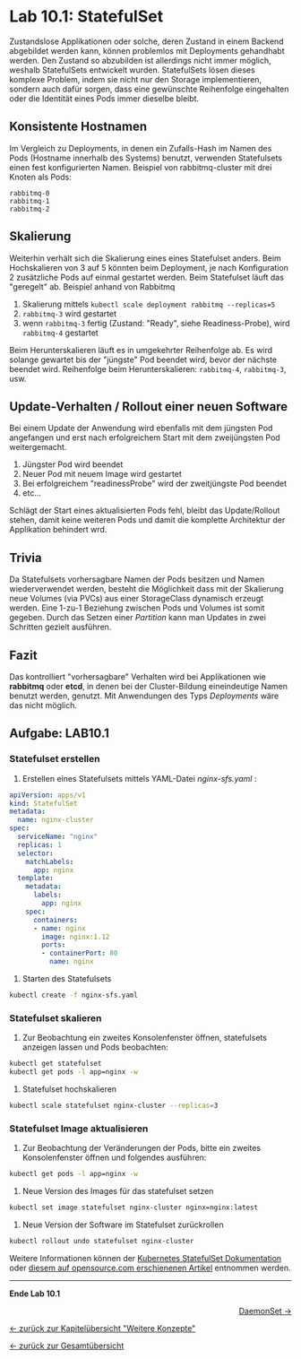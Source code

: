 # Lab 10.1: StatefulSet

Zustandslose Applikationen oder solche, deren Zustand in einem Backend abgebildet werden kann, können problemlos mit Deployments gehandhabt werden. Den Zustand so abzubilden ist allerdings nicht immer möglich, weshalb StatefulSets entwickelt wurden. StatefulSets lösen dieses komplexe Problem, indem sie nicht nur den Storage implementieren, sondern auch dafür sorgen, dass eine gewünschte Reihenfolge eingehalten oder die Identität eines Pods immer dieselbe bleibt.

## Konsistente Hostnamen
Im Vergleich zu Deployments, in denen ein Zufalls-Hash im Namen des Pods (Hostname innerhalb des Systems) benutzt, verwenden Statefulsets einen fest konfigurierten Namen.
Beispiel von rabbitmq-cluster mit drei Knoten als Pods:

```
rabbitmq-0
rabbitmq-1
rabbitmq-2
```

## Skalierung
Weiterhin verhält sich die Skalierung eines eines Statefulset anders. Beim Hochskalieren von 3 auf 5 könnten beim Deployment, je nach Konfiguration 2 zusätzliche Pods auf einmal gestartet werden. Beim Statefulset läuft das "geregelt" ab.
Beispiel anhand von Rabbitmq

1. Skalierung mittels `kubectl scale deployment rabbitmq --replicas=5`
1. `rabbitmq-3` wird gestartet
1. wenn `rabbitmq-3` fertig (Zustand: "Ready", siehe Readiness-Probe), wird `rabbitmq-4` gestartet

Beim Herunterskalieren läuft es in umgekehrter Reihenfolge ab. Es wird solange gewartet bis der "jüngste" Pod beendet wird, bevor der nächste beendet wird.
Reihenfolge beim Herunterskalieren: `rabbitmq-4`, `rabbitmq-3`, usw.


## Update-Verhalten / Rollout einer neuen Software
Bei einem Update der Anwendung wird ebenfalls mit dem jüngsten Pod angefangen und erst nach erfolgreichem Start mit dem zweijüngsten Pod weitergemacht.

1. Jüngster Pod wird beendet
1. Neuer Pod mit neuem Image wird gestartet
1. Bei erfolgreichem "readinessProbe" wird der zweitjüngste Pod beendet
1. etc...

Schlägt der Start eines aktualisierten Pods fehl, bleibt das Update/Rollout stehen, damit keine weiteren Pods und damit die komplette Architektur der Applikation behindert wrd.

## Trivia
Da Statefulsets vorhersagbare Namen der Pods besitzen und Namen wiederverwendet werden, besteht die Möglichkeit dass mit der Skalierung neue Volumes (via PVCs) aus einer StorageClass dynamisch erzeugt werden.
Eine 1-zu-1 Beziehung zwischen Pods und Volumes ist somit gegeben.
Durch das Setzen einer _Partition_ kann man Updates in zwei Schritten gezielt ausführen.

## Fazit
Das kontrolliert "vorhersagbare" Verhalten wird bei Applikationen wie __rabbitmq__ oder __etcd__, in denen bei der Cluster-Bildung eineindeutige Namen benutzt werden, genutzt. Mit Anwendungen des Typs *Deployments* wäre das nicht möglich.


## Aufgabe: LAB10.1

### Statefulset erstellen
1. Erstellen eines Statefulsets mittels YAML-Datei _nginx-sfs.yaml_ :
```YAML
apiVersion: apps/v1
kind: StatefulSet
metadata:
  name: nginx-cluster
spec:
  serviceName: "nginx"
  replicas: 1
  selector:
    matchLabels:
      app: nginx
  template:
    metadata:
      labels:
        app: nginx
    spec:
      containers:
      - name: nginx
        image: nginx:1.12
        ports:
        - containerPort: 80
          name: nginx
```

1. Starten des Statefulsets
```bash
kubectl create -f nginx-sfs.yaml
```

### Statefulset skalieren

1. Zur Beobachtung ein zweites Konsolenfenster öffnen, statefulsets anzeigen lassen und Pods beobachten:
```bash
kubectl get statefulset
kubectl get pods -l app=nginx -w
```

1. Statefulset hochskalieren
```bash
kubectl scale statefulset nginx-cluster --replicas=3
```

### Statefulset Image aktualisieren

1. Zur Beobachtung der Veränderungen der Pods, bitte ein zweites Konsolenfenster öffnen und folgendes ausführen:
```bash
kubectl get pods -l app=nginx -w
```

1. Neue Version des Images für das statefulset setzen
```bash
kubectl set image statefulset nginx-cluster nginx=nginx:latest
```

1. Neue Version der Software im Statefulset zurückrollen
```bash
kubectl rollout undo statefulset nginx-cluster
```

Weitere Informationen können der [Kubernetes StatefulSet Dokumentation](https://kubernetes.io/docs/concepts/workloads/controllers/statefulset/) oder [diesem auf opensource.com erschienenen Artikel](https://opensource.com/article/17/2/stateful-applications) entnommen werden.


---

**Ende Lab 10.1**

<p width="100px" align="right"><a href="10_2_daemonset.md">DaemonSet →</a></p>

[← zurück zur Kapitelübersicht "Weitere Konzepte"](10_additional_concepts.md)

[← zurück zur Gesamtübersicht](../README.md)
